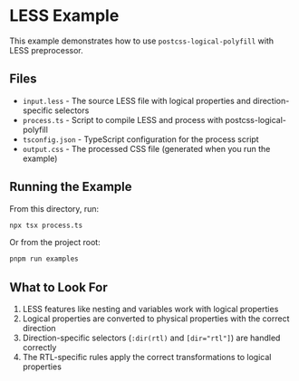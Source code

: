 # LESS Example

This example demonstrates how to use `postcss-logical-polyfill` with LESS preprocessor.

## Files

- `input.less` - The source LESS file with logical properties and direction-specific selectors
- `process.ts` - Script to compile LESS and process with postcss-logical-polyfill
- `tsconfig.json` - TypeScript configuration for the process script
- `output.css` - The processed CSS file (generated when you run the example)

## Running the Example

From this directory, run:

```bash
npx tsx process.ts
```

Or from the project root:

```bash
pnpm run examples
```

## What to Look For

1. LESS features like nesting and variables work with logical properties
2. Logical properties are converted to physical properties with the correct direction
3. Direction-specific selectors (`:dir(rtl)` and `[dir="rtl"]`) are handled correctly
4. The RTL-specific rules apply the correct transformations to logical properties
